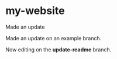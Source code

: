 # my-website
Made an update

Made an update on an example branch.

Now editing on the __update-readme__ branch.
